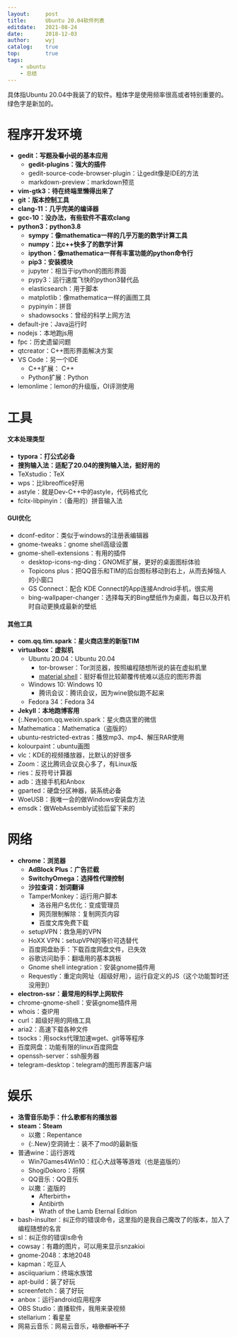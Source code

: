 ```yaml
---
layout:		post
title:		Ubuntu 20.04软件列表
editdate:	2021-08-24
date:		2018-12-03
author:		wyj
catalog:	true
top:		true
tags:
    - ubuntu
    - 总结
---
```


具体指Ubuntu 20.04中我装了的软件。粗体字是使用频率很高或者特别重要的。绿色字是新加的。

<style>
.New{color: green;}
</style>

程序开发环境
===
- **gedit：写题~~及看小说~~的基本应用**
	- **gedit-plugins：强大的插件**
	- gedit-source-code-browser-plugin：让gedit像是IDE的方法
	- markdown-preview：markdown预览
- **vim-gtk3：待在终端里懒得出来了**
- **git：版本控制工具**
- **clang-11：几乎完美的编译器**
- **gcc-10：没办法，有些软件不喜欢clang**
- **python3：python3.8**
	- **sympy：像mathematica一样的几乎万能的数学计算工具**
	- **numpy：比c++快多了的数学计算**
	- **ipython：像mathematica一样有丰富功能的python命令行**
	- **pip3：安装模块**
	- jupyter：相当于ipython的图形界面
	- pypy3：运行速度飞快的python3替代品
	- elasticsearch：用于脚本
	- matplotlib：像mathematica一样的画图工具
	- pypinyin：拼音
	- shadowsocks：曾经的科学上网方法
- default-jre：Java运行时
- nodejs：本地跑js用
- fpc：历史遗留问题
- qtcreator：C++图形界面解决方案
- VS Code：另一个IDE
	- C++扩展： C++
	- Python扩展：Python
- lemonlime：lemon的升级版，OI评测使用

工具
===
#### 文本处理类型
- **typora：打公式必备**
- **搜狗输入法：适配了20.04的搜狗输入法，挺好用的**
- TeXstudio：TeX
- wps：比libreoffice好用
- astyle：就是Dev-C++中的astyle，代码格式化
- fcitx-libpinyin：（备用的）拼音输入法

#### GUI优化
- dconf-editor：类似于windows的注册表编辑器
- gnome-tweaks：gnome shell高级设置
- gnome-shell-extensions：有用的插件
	- desktop-icons-ng-ding：GNOME扩展，更好的桌面图标体验
	- Topicons plus：把QQ音乐和TIM的后台图标移动到右上，从而去掉恼人的小窗口
	- GS Connect：配合 KDE Connect的App连接Android手机，很实用
	- bing-wallpaper-changer：选择每天的Bing壁纸作为桌面，每日以及开机时自动更换成最新的壁纸

#### 其他工具
- **com.qq.tim.spark：星火商店里的新版TIM**
- **virtualbox：虚拟机**
	- Ubuntu 20.04：Ubuntu 20.04
		- tor-browser：Tor浏览器，按照编程随想所说的装在虚拟机里
		- [material shell](https://github.com/material-shell/material-shell)：挺好看但比较颠覆传统难以适应的图形界面
	- Windows 10: Windows 10
		- 腾讯会议：腾讯会议，因为wine貌似跑不起来
	- Fedora 34：Fedora 34
- **Jekyll：本地跑博客用**
- {:.New}com.qq.weixin.spark：星火商店里的微信
- Mathematica：Mathematica（盗版的）
- ubuntu-restricted-extras：播放mp3、mp4、解压RAR使用
- kolourpaint：ubuntu画图
- vlc：KDE的视频播放器，比默认的好很多
- Zoom：这比腾讯会议良心多了，有Linux版
- ries：反符号计算器
- adb：连接手机和Anbox
- gparted：硬盘分区神器，装系统必备
- WoeUSB：我唯一会的做Windows安装盘方法
- emsdk：做WebAssembly试验后留下来的

网络
===
- **chrome：浏览器**
	- **AdBlock Plus：广告拦截**
	- **SwitchyOmega：选择性代理控制**
	- **沙拉查词：划词翻译**
	- TamperMonkey：运行用户脚本
		- 洛谷用户名优化：变成管理员
		- 网页限制解除：复制网页内容
		- 百度文库免费下载
	- setupVPN：救急用的VPN
	- HoXX VPN：setupVPN的等价可选替代
	- 百度网盘助手：下载百度网盘文件，已失效
	- 谷歌访问助手：翻墙用的基本跳板
	- Gnome shell integration：安装gnome插件用
	- Requestly：重定向网址（超级好用），运行自定义的JS（这个功能暂时还没用到）
- **electron-ssr：最常用的科学上网软件**
- chrome-gnome-shell：安装gnome插件用
- whois：查IP用
- curl：超级好用的网络工具
- aria2：高速下载各种文件
- tsocks：用socks代理加速wget、git等等程序
- 百度网盘：功能有限的linux百度网盘
- openssh-server：ssh服务器
- telegram-desktop：telegram的图形界面客户端

娱乐
===
- **洛雪音乐助手：什么歌都有的播放器**
- **steam：Steam**
	- 以撒：Repentance
	- {:.New}空洞骑士：装不了mod的最新版
- 普通wine：运行游戏
	- Win7Games4Win10：红心大战等等游戏（也是盗版的）
	- ShogiDokoro：将棋
	- QQ音乐：QQ音乐
	- 以撒：盗版的
		- Afterbirth+
		- Antibirth
		- Wrath of the Lamb Eternal Edition
- bash-insulter：纠正你的错误命令，这里指的是我自己魔改了的版本，加入了编程随想的名言
- sl：纠正你的错误ls命令
- cowsay：有趣的图片，可以用来显示snzakioi
- gnome-2048：本地2048
- kapman：吃豆人
- asciiquarium：终端水族馆
- apt-build：装了好玩
- screenfetch：装了好玩
- anbox：运行android应用程序
- OBS Studio：直播软件，我用来录视频
- stellarium：看星星
- 网易云音乐：网易云音乐，~~啥歌都听不了~~
